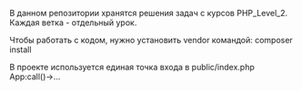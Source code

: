 В данном репозитории хранятся решения задач с курсов PHP_Level_2.
Каждая ветка - отдельный урок. 

Чтобы работать с кодом, нужно установить vendor командой: composer install 

В проекте используется единая точка входа в public/index.php App:call()->...